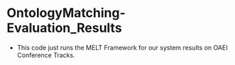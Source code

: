 # OntologyMatching-Evaluation_Results

* This code just runs the MELT Framework for our system results on OAEI Conference Tracks.
